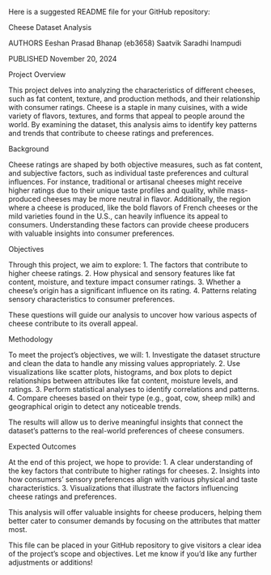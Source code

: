 Here is a suggested README file for your GitHub repository:

Cheese Dataset Analysis

AUTHORS
Eeshan Prasad Bhanap (eb3658)
Saatvik Saradhi Inampudi

PUBLISHED
November 20, 2024

Project Overview

This project delves into analyzing the characteristics of different cheeses, such as fat content, texture, and production methods, and their relationship with consumer ratings. Cheese is a staple in many cuisines, with a wide variety of flavors, textures, and forms that appeal to people around the world. By examining the dataset, this analysis aims to identify key patterns and trends that contribute to cheese ratings and preferences.

Background

Cheese ratings are shaped by both objective measures, such as fat content, and subjective factors, such as individual taste preferences and cultural influences. For instance, traditional or artisanal cheeses might receive higher ratings due to their unique taste profiles and quality, while mass-produced cheeses may be more neutral in flavor. Additionally, the region where a cheese is produced, like the bold flavors of French cheeses or the mild varieties found in the U.S., can heavily influence its appeal to consumers. Understanding these factors can provide cheese producers with valuable insights into consumer preferences.

Objectives

Through this project, we aim to explore:
	1.	The factors that contribute to higher cheese ratings.
	2.	How physical and sensory features like fat content, moisture, and texture impact consumer ratings.
	3.	Whether a cheese’s origin has a significant influence on its rating.
	4.	Patterns relating sensory characteristics to consumer preferences.

These questions will guide our analysis to uncover how various aspects of cheese contribute to its overall appeal.

Methodology

To meet the project’s objectives, we will:
	1.	Investigate the dataset structure and clean the data to handle any missing values appropriately.
	2.	Use visualizations like scatter plots, histograms, and box plots to depict relationships between attributes like fat content, moisture levels, and ratings.
	3.	Perform statistical analyses to identify correlations and patterns.
	4.	Compare cheeses based on their type (e.g., goat, cow, sheep milk) and geographical origin to detect any noticeable trends.

The results will allow us to derive meaningful insights that connect the dataset’s patterns to the real-world preferences of cheese consumers.

Expected Outcomes

At the end of this project, we hope to provide:
	1.	A clear understanding of the key factors that contribute to higher ratings for cheeses.
	2.	Insights into how consumers’ sensory preferences align with various physical and taste characteristics.
	3.	Visualizations that illustrate the factors influencing cheese ratings and preferences.

This analysis will offer valuable insights for cheese producers, helping them better cater to consumer demands by focusing on the attributes that matter most.

This file can be placed in your GitHub repository to give visitors a clear idea of the project’s scope and objectives. Let me know if you’d like any further adjustments or additions!
